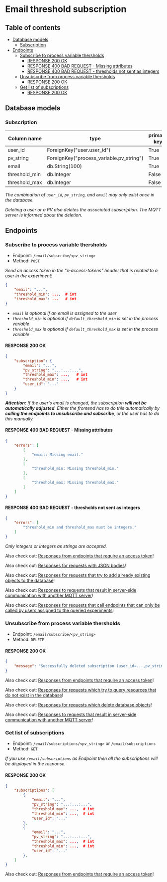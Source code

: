 # Email threshold subscription <!-- omit in toc -->

## Table of contents <!-- omit in toc -->
- [Database models](#database-models)
  - [Subscription](#subscription)
- [Endpoints](#endpoints)
  - [Subscribe to process variable thersholds](#subscribe-to-process-variable-thersholds)
    - [RESPONSE 200 OK](#response-200-ok)
    - [RESPONSE 400 BAD REQUEST - Missing attributes](#response-400-bad-request---missing-attributes)
    - [RESPONSE 400 BAD REQUEST - thresholds not sent as integers](#response-400-bad-request---thresholds-not-sent-as-integers)
  - [Unsubscribe from process variable thersholds](#unsubscribe-from-process-variable-thersholds)
    - [RESPONSE 200 OK](#response-200-ok-1)
  - [Get list of subscriptions](#get-list-of-subscriptions)
    - [RESPONSE 200 OK](#response-200-ok-2)

## Database models

### Subscription

| Column name   | type                                     | primary key | unique | nullable | default value            |
|---------------|------------------------------------------|-------------|--------|----------|--------------------------|
| user_id       | ForeignKey("user.user_id")               | True        | False  | False    | ---                      |
| pv_string     | ForeignKey("process_variable.pv_string") | True        | False  | False    | ---                      |
| email         | db.String(100)                           | True        | False  | False    | user.email               |
| threshold_min | db.Integer                               | False       | False  | False    | pv.default_threshold_min |
| threshold_max | db.Integer                               | False       | False  | False    | pv.default_threshold_max |

*The combination of `user_id`, `pv_string`, and `email` may only exist once in the database.*

*Deleting a user or a PV also deletes the associated subscription. The MQTT server is informed about the deletion.*

## Endpoints

### Subscribe to process variable thersholds

- Endpoint: `/email/subscribe/<pv_string>`
- Method: `POST`

*Send an access token in the "x-access-tokens" header that is related to a user in the experiment!*

```JSON
{
    "email": "...",
    "threshold_min": ...,  # int
    "threshold_max": ...   # int
}
```

- *`email` is optional if an email is assigned to the user*
- *`threshold_min` is optional if `default_threshold_min` is set in the process variable*
- *`threshold_max` is optional if `default_threshold_max` is set in the process variable*

#### RESPONSE 200 OK
```JSON
{
    "subscription": {
        "email": "...",
        "pv_string": "...:...:...",
        "threshold_max": ...,   # int
        "threshold_min": ...,   # int
        "user_id": "..."
    }
}
```

***Attention:** If the user's email is changed, the subscription **will not be automatically adjusted**. Either the frontend has to do this automatically by **calling the endpoints to unsubscribe and subscribe**, or the user has to do this manually.*

#### RESPONSE 400 BAD REQUEST - Missing attributes 
```JSON
{
    "errors": [
        [
            "email: Missing email."
        ],
        [
            "threshold_min: Missing threshold_min."
        ],
        [
            "threshold_max: Missing threshold_max."
        ]
    ]
}
```

#### RESPONSE 400 BAD REQUEST - thresholds not sent as integers
```JSON
{
    "errors": [
        "threshold_min and threshold_max must be integers."
    ]
}
```

*Only integers or integers as strings are accepted.*

Also check out: [Responses from endpoints that require an access token](cross_endpoint_responses.md#responses-from-endpoints-that-require-an-access-token)!

Also check out: [Responses for requests with JSON bodies](cross_endpoint_responses.md#responses-for-requests-with-json-bodies)!

Also check out: [Responses for requests that try to add already existing objects to the database](cross_endpoint_responses.md#responses-for-requests-that-try-to-add-already-existing-objects-to-the-database)!

Also check out: [Responses to requests that result in server-side communication with another MQTT server](cross_endpoint_responses.md#responses-to-requests-that-result-in-server-side-communication-with-another-mqtt-server)!

Also check out: [Responses for requests that call endpoints that can only be called by users assigned to the queried experiments](cross_endpoint_responses.md#responses-for-requests-that-call-endpoints-that-can-only-be-called-by-users-assigned-to-the-queried-experiments)!

### Unsubscribe from process variable thersholds

- Endpoint: `/email/subscribe/<pv_string>`
- Method: `DELETE`

#### RESPONSE 200 OK
```JSON
{
    "message": "Successfully deleted subscription (user_id=...,pv_string=...)"
} 
```

Also check out: [Responses from endpoints that require an access token](cross_endpoint_responses.md#responses-from-endpoints-that-require-an-access-token)!

Also check out: [Responses for requests which try to query resources that do not exist in the database](cross_endpoint_responses.md#responses-for-requests-which-try-to-query-resources-that-do-not-exist-in-the-database)!

Also check out: [Responses for requests which delete database objects](cross_endpoint_responses.md#responses-for-requests-which-delete-database-objects)!

Also check out: [Responses to requests that result in server-side communication with another MQTT server](cross_endpoint_responses.md#responses-to-requests-that-result-in-server-side-communication-with-another-mqtt-server)!

### Get list of subscriptions

- Endpoint: `/email/subscriptions/<pv_string>` or `/email/subscriptions`
- Method: `GET`

*If you use `/email/subscriptions` as Endpoint then all the subscriptions will be displayed in the response.*


#### RESPONSE 200 OK
```JSON
{
    "subscriptions": [
        {
            "email": "...",
            "pv_string": "...:...:...",
            "threshold_max": ...,  # int
            "threshold_min": ...,  # int
            "user_id": "..."
        },
        {
            "email": "...",
            "pv_string": "...:...:...",
            "threshold_max": ...,  # int
            "threshold_min": ...,  # int
            "user_id": "..."
        },
    ]
}
```

Also check out: [Responses from endpoints that require an access token](cross_endpoint_responses.md#responses-from-endpoints-that-require-an-access-token)!
